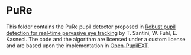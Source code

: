 # PuRe
This folder contains the PuRe pupil detector proposed in [Robust pupil detection for real-time pervasive eye tracking](https://doi.org/10.1016/j.cviu.2018.02.002) by T. Santini, W. Fuhl, E. Kasneci. The code and the algorithm are licensed under a custom license and are based upon the implementation in [Open-PupilEXT](https://github.com/openPupil/Open-PupilEXT).